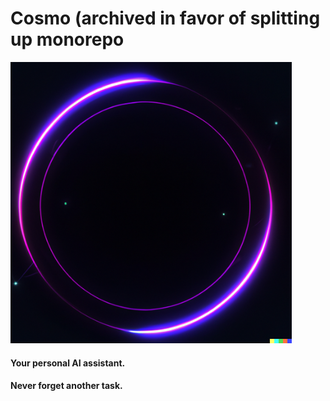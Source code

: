 # Cosmo (archived in favor of splitting up monorepo

<img src="cosmo_logo.png" width="450" height="450" alt="Cosmo Logo">


#### Your personal AI assistant. 

#### Never forget another task.
